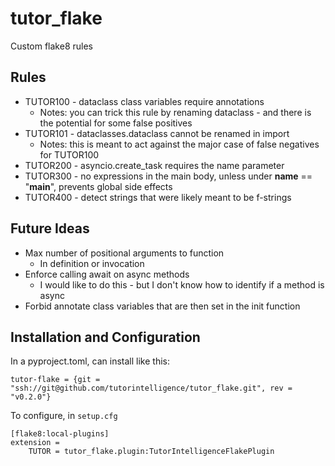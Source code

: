 # tutor_flake

Custom flake8 rules

## Rules

* TUTOR100 - dataclass class variables require annotations
    * Notes: you can trick this rule by renaming dataclass - and there is the potential for some false positives
* TUTOR101 - dataclasses.dataclass cannot be renamed in import
    * Notes: this is meant to act against the major case of false negatives for TUTOR100
* TUTOR200 - asyncio.create_task requires the name parameter
* TUTOR300 - no expressions in the main body, unless under __name__ == "__main__", prevents global side effects
* TUTOR400 - detect strings that were likely meant to be f-strings

## Future Ideas

* Max number of positional arguments to function
    * In definition or invocation
* Enforce calling await on async methods
    * I would like to do this - but I don't know how to identify if a method is async
* Forbid annotate class variables that are then set in the init function

## Installation and Configuration

In a pyproject.toml, can install like this:
```
tutor-flake = {git = "ssh://git@github.com/tutorintelligence/tutor_flake.git", rev = "v0.2.0"}
```

To configure, in `setup.cfg`
```
[flake8:local-plugins]
extension = 
    TUTOR = tutor_flake.plugin:TutorIntelligenceFlakePlugin
```